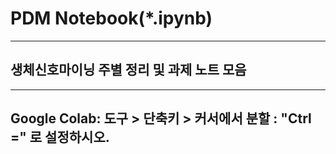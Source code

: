 # PDM Notebook(*.ipynb)
---
## 생체신호마이닝 주별 정리 및 과제 노트 모음
---
## Google Colab: 도구 > 단축키 > 커서에서 분할 : "Ctrl =" 로 설정하시오.

